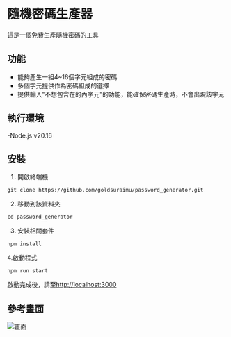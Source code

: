 # 隨機密碼生產器

這是一個免費生產隨機密碼的工具

## 功能

- 能夠產生一組4~16個字元組成的密碼
- 多個字元提供作為密碼組成的選擇
- 提供輸入"不想包含在的內字元"的功能，能確保密碼生產時，不會出現該字元

## 執行環境

-Node.js v20.16

## 安裝

1. 開啟終端機

```
git clone https://github.com/goldsuraimu/password_generator.git
```

2. 移動到該資料夾

```
cd password_generator
```

3. 安裝相關套件

```
npm install
```

4.啟動程式

```
npm run start
```

啟動完成後，請至[http://localhost:3000](http://localhost:3000)

## 參考畫面

![畫面](.public/images/sample.png)